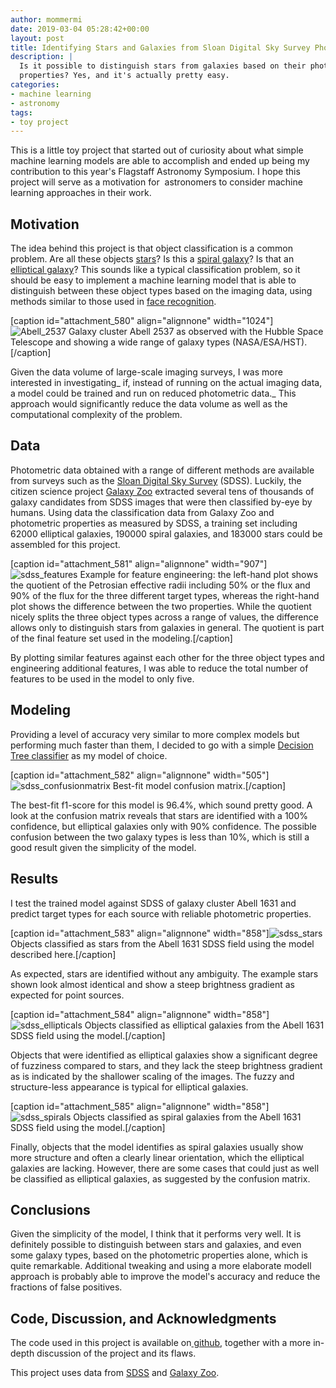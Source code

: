 ```yaml
---
author: mommermi
date: 2019-03-04 05:28:42+00:00
layout: post
title: Identifying Stars and Galaxies from Sloan Digital Sky Survey Photometric Data
description: |
  Is it possible to distinguish stars from galaxies based on their photometric
  properties? Yes, and it's actually pretty easy.
categories:
- machine learning
- astronomy
tags:
- toy project
---
```


This is a little toy project that started out of curiosity about what simple machine learning models are able to accomplish and ended up being my contribution to this year's Flagstaff Astronomy Symposium. I hope this project will serve as a motivation for  astronomers to consider machine learning approaches in their work.


## Motivation


The idea behind this project is that object classification is a common problem. Are all these objects [stars](https://en.wikipedia.org/wiki/Star)? Is this a [spiral galaxy](https://en.wikipedia.org/wiki/Spiral_galaxy)? Is that an [elliptical galaxy](https://en.wikipedia.org/wiki/Elliptical_galaxy)? This sounds like a typical classification problem, so it should be easy to implement a machine learning model that is able to distinguish between these object types based on the imaging data, using methods similar to those used in [face recognition](https://en.wikipedia.org/wiki/Facial_recognition_system).

[caption id="attachment_580" align="alignnone" width="1024"]![Abell_2537](https://michaelmommert.files.wordpress.com/2019/03/abell_2537.jpg) Galaxy cluster Abell 2537 as observed with the Hubble Space Telescope and showing a wide range of galaxy types (NASA/ESA/HST).[/caption]

Given the data volume of large-scale imaging surveys, I was more interested in investigating_ if, instead of running on the actual imaging data, a model could be trained and run on reduced photometric data._ This approach would significantly reduce the data volume as well as the computational complexity of the problem.


## Data


Photometric data obtained with a range of different methods are available from surveys such as the [Sloan Digital Sky Survey](http://www.sdss.org) (SDSS). Luckily, the citizen science project [Galaxy Zoo](https://www.zooniverse.org/projects/zookeeper/galaxy-zoo/) extracted several tens of thousands of galaxy candidates from SDSS images that were then classified by-eye by humans. Using data the classification data from Galaxy Zoo and photometric properties as measured by SDSS, a training set including 62000 elliptical galaxies, 190000 spiral galaxies, and 183000 stars could be assembled for this project.

[caption id="attachment_581" align="alignnone" width="907"]![sdss_features](https://michaelmommert.files.wordpress.com/2019/03/sdss_features.png) Example for feature engineering: the left-hand plot shows the quotient of the Petrosian effective radii including 50% or the flux and 90% of the flux for the three different target types, whereas the right-hand plot shows the difference between the two properties. While the quotient nicely splits the three object types across a range of values, the difference allows only to distinguish stars from galaxies in general. The quotient is part of the final feature set used in the modeling.[/caption]

By plotting similar features against each other for the three object types and engineering additional features, I was able to reduce the total number of features to be used in the model to only five.


## Modeling


Providing a level of accuracy very similar to more complex models but performing much faster than them, I decided to go with a simple [Decision Tree classifier](https://scikit-learn.org/stable/modules/generated/sklearn.tree.DecisionTreeClassifier.html) as my model of choice.

[caption id="attachment_582" align="alignnone" width="505"]![sdss_confusionmatrix](https://michaelmommert.files.wordpress.com/2019/03/sdss_confusionmatrix.png) Best-fit model confusion matrix.[/caption]

The best-fit f1-score for this model is 96.4%, which sound pretty good. A look at the confusion matrix reveals that stars are identified with a 100% confidence, but elliptical galaxies only with 90% confidence. The possible confusion between the two galaxy types is less than 10%, which is still a good result given the simplicity of the model.


## Results


I test the trained model against SDSS of galaxy cluster Abell 1631 and predict target types for each source with reliable photometric properties.

[caption id="attachment_583" align="alignnone" width="858"]![sdss_stars](https://michaelmommert.files.wordpress.com/2019/03/sdss_stars.png) Objects classified as stars from the Abell 1631 SDSS field using the model described here.[/caption]

As expected, stars are identified without any ambiguity. The example stars shown look almost identical and show a steep brightness gradient as expected for point sources.

[caption id="attachment_584" align="alignnone" width="858"]![sdss_ellipticals](https://michaelmommert.files.wordpress.com/2019/03/sdss_ellipticals.png) Objects classified as elliptical galaxies from the Abell 1631 SDSS field using the model.[/caption]

Objects that were identified as elliptical galaxies show a significant degree of fuzziness compared to stars, and they lack the steep brightness gradient as is indicated by the shallower scaling of the images. The fuzzy and structure-less appearance is typical for elliptical galaxies.

[caption id="attachment_585" align="alignnone" width="858"]![sdss_spirals](https://michaelmommert.files.wordpress.com/2019/03/sdss_spirals.png) Objects classified as spiral galaxies from the Abell 1631 SDSS field using the model.[/caption]

Finally, objects that the model identifies as spiral galaxies usually show more structure and often a clearly linear orientation, which the elliptical galaxies are lacking. However, there are some cases that could just as well be classified as elliptical galaxies, as suggested by the confusion matrix.


## Conclusions


Given the simplicity of the model, I think that it performs very well. It is definitely possible to distinguish between stars and galaxies, and even some galaxy types, based on the photometric properties alone, which is quite remarkable. Additional tweaking and using a more elaborate modell approach is probably able to improve the model's accuracy and reduce the fractions of false positives.


## Code, Discussion, and Acknowledgments


The code used in this project is available on[ github](https://github.com/mommermi/sdss_stars_galaxies/blob/master/sdss_stars_galaxies.ipynb), together with a more in-depth discussion of the project and its flaws.

This project uses data from [SDSS](http://www.sdss.org) and [Galaxy Zoo](https://www.zooniverse.org/projects/zookeeper/galaxy-zoo/).
